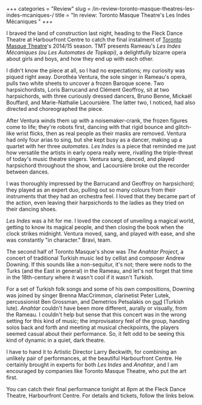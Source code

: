 +++
categories = "Review"
slug = /in-review-toronto-masque-theatres-les-indes-mcaniques-/
title = "In review: Toronto Masque Theatre&#039;s Les Indes Mécaniques "
+++

I braved the land of construction last night, heading to the Fleck Dance Theatre at Harbourfront Centre to catch the final instalment of [Toronto Masque Theatre](http://www.torontomasquetheatre.com/)'s 2014/15 season. TMT presents Rameau's *Les Indes Mécaniques (ou Les Automates de Topkapi)*, a delightfully bizarre opera about girls and boys, and how they end up with each other.

I didn't know the piece at all, so I had no expectations; my curiosity was piqued right away. Dorothéa Ventura, the sole singer in Rameau's opera, pulls two white sheets to uncover a frozen Baroque scene. Two harpsichordists, Loris Barrucand and Clément Geoffroy, sit at two harpsichords, with three curiously dressed dancers, Bruno Benne, Mickaël Bouffard, and Marie-Nathalie Lacoursière. The latter two, I noticed, had also directed and choreographed the piece.

After Ventura winds them up with a noisemaker-crank, the frozen figures come to life; they're robots first, dancing with that rigid bounce and glitch-like wrist flicks, then as real people as their masks are removed. Ventura had only four arias to sing, but she kept busy as a dancer, making up a quartet with her three *automates*. *Les Indes* is a piece that reminded me just how versatile the artists in early opera really were, rivalling the triple-threat of today's music theatre singers. Ventura sang, danced, and played harpsichord throughout the show, and Lacoursière broke out the recorder between dances.

I was thoroughly impressed by the Barrucand and Geoffroy on harpsichord; they played as an expert duo, pulling out so many colours from their instruments that they had an orchestra feel. I loved that they became part of the action, even leaving their harpsichords to the ladies as they tried on their dancing shoes.

*Les Indes* was a hit for me. I loved the concept of unveiling a magical world, getting to know its magical people, and then closing the book when the clock strikes midnight. Ventura moved, sang, and played with ease, and she was constantly "in character." Bravi, team.

The second half of Toronto Masque's show was *The Anahtar Project*, a concert of traditional Turkish music led by cellist and composer Andrew Downing. If this sounds like a non-sequitur, it's not; there were nods to the Turks (and the East in general) in the Rameau, and let's not forget that time in the 18th-century where it wasn't cool if it wasn't Turkish. 

For a set of Turkish folk songs and some of his own compositions, Downing was joined by singer Brenna MacCrimmon, clarinetist Peter Lutek, percussionist Ben Grossman, and Demetrios Petsalakis on [oud](http://en.wikipedia.org/wiki/Oud) (Turkish lute). *Anahtar* couldn't have been more different, aurally or visually, from the Rameau. I couldn't help but sense that this concert was in the wrong setting for this kind of music; the improvisatory feel of the group, handing solos back and forth and meeting at musical checkpoints, the players seemed casual about their performance. So, it felt odd to be seeing this kind of dynamic in a quiet, dark theatre. 

I have to hand it to Artistic Director Larry Beckwith, for combining an unlikely pair of performances, at the beautiful Harbourfront Centre. He certainly brought in experts for both *Les Indes* and *Anahtar*, and I am encouraged by companies like Toronto Masque Theatre, who put the art first.

You can catch their final performance tonight at 8pm at the Fleck Dance Theatre, Harbourfront Centre. For details and tickets, follow the links below.
